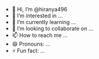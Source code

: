 - 👋 Hi, I’m @hiranya496
- 👀 I’m interested in ...
- 🌱 I’m currently learning ...
- 💞️ I’m looking to collaborate on ...
- 📫 How to reach me ...
- 😄 Pronouns: ...
- ⚡ Fun fact: ...

<!---
hiranya496/hiranya496 is a ✨ special ✨ repository because its `README.md` (this file) appears on your GitHub profile.
You can click the Preview link to take a look at your changes.
--->
